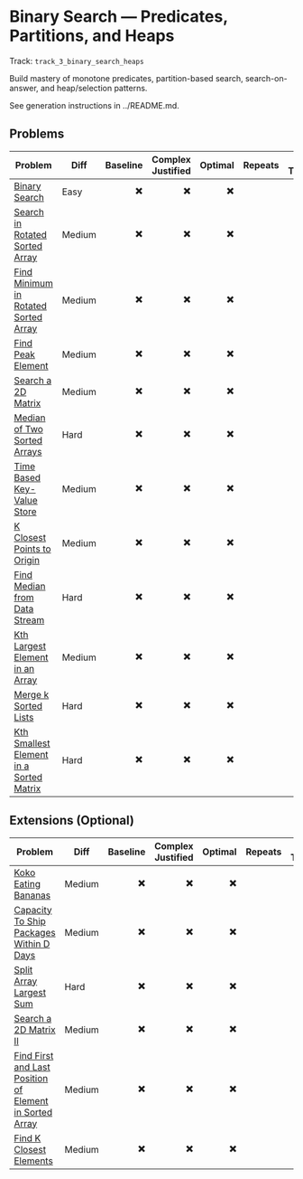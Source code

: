 # Binary Search — Predicates, Partitions, and Heaps

Track: `track_3_binary_search_heaps`

Build mastery of monotone predicates, partition-based search, search-on-answer, and heap/selection patterns.

See generation instructions in ../README.md.

## Problems

| Problem                                                                                                       | Diff   | Baseline | Complex Justified | Optimal | Repeats | Min Time | Conf | Clarified | Communicated | Stated | Edge Tests | Clean Impl | Mistakes |
| ------------------------------------------------------------------------------------------------------------- | ------ | -------: | ----------------: | ------: | ------: | -------: | ---: | --------: | -----------: | -----: | ---------: | ---------: | -------- |
| [Binary Search](../problems/0704-binary-search/readme.md)                                                     | Easy   |       ✖️ |                ✖️ |      ✖️ |         |        0 |    1 |        ✖️ |           ✖️ |     ✖️ |         ✖️ |         ✖️ |          |
| [Search in Rotated Sorted Array](../problems/0033-search-in-rotated-sorted-array/readme.md)                   | Medium |       ✖️ |                ✖️ |      ✖️ |         |        0 |    1 |        ✖️ |           ✖️ |     ✖️ |         ✖️ |         ✖️ |          |
| [Find Minimum in Rotated Sorted Array](../problems/0153-find-minimum-in-rotated-sorted-array/readme.md)       | Medium |       ✖️ |                ✖️ |      ✖️ |         |        0 |    1 |        ✖️ |           ✖️ |     ✖️ |         ✖️ |         ✖️ |          |
| [Find Peak Element](../problems/0162-find-peak-element/readme.md)                                             | Medium |       ✖️ |                ✖️ |      ✖️ |         |        0 |    1 |        ✖️ |           ✖️ |     ✖️ |         ✖️ |         ✖️ |          |
| [Search a 2D Matrix](../problems/0074-search-a-2d-matrix/readme.md)                                           | Medium |       ✖️ |                ✖️ |      ✖️ |         |        0 |    1 |        ✖️ |           ✖️ |     ✖️ |         ✖️ |         ✖️ |          |
| [Median of Two Sorted Arrays](../problems/0004-median-of-two-sorted-arrays/readme.md)                         | Hard   |       ✖️ |                ✖️ |      ✖️ |         |        0 |    1 |        ✖️ |           ✖️ |     ✖️ |         ✖️ |         ✖️ |          |
| [Time Based Key-Value Store](../problems/0981-time-based-key-value-store/readme.md)                           | Medium |       ✖️ |                ✖️ |      ✖️ |         |        0 |    1 |        ✖️ |           ✖️ |     ✖️ |         ✖️ |         ✖️ |          |
| [K Closest Points to Origin](../problems/0973-k-closest-points-to-origin/readme.md)                           | Medium |       ✖️ |                ✖️ |      ✖️ |         |        0 |    1 |        ✖️ |           ✖️ |     ✖️ |         ✖️ |         ✖️ |          |
| [Find Median from Data Stream](../problems/0295-find-median-from-data-stream/readme.md)                       | Hard   |       ✖️ |                ✖️ |      ✖️ |         |        0 |    1 |        ✖️ |           ✖️ |     ✖️ |         ✖️ |         ✖️ |          |
| [Kth Largest Element in an Array](../problems/0215-kth-largest-element-in-an-array/readme.md)                 | Medium |       ✖️ |                ✖️ |      ✖️ |         |        0 |    1 |        ✖️ |           ✖️ |     ✖️ |         ✖️ |         ✖️ |          |
| [Merge k Sorted Lists](../problems/0023-merge-k-sorted-lists/readme.md)                                       | Hard   |       ✖️ |                ✖️ |      ✖️ |         |        0 |    1 |        ✖️ |           ✖️ |     ✖️ |         ✖️ |         ✖️ |          |
| [Kth Smallest Element in a Sorted Matrix](../problems/0378-kth-smallest-element-in-a-sorted-matrix/readme.md) | Hard   |       ✖️ |                ✖️ |      ✖️ |         |        0 |    1 |        ✖️ |           ✖️ |     ✖️ |         ✖️ |         ✖️ |          |

## Extensions (Optional)

| Problem                                                                                                                                       | Diff   | Baseline | Complex Justified | Optimal | Repeats | Min Time | Conf | Clarified | Communicated | Stated | Edge Tests | Clean Impl | Mistakes |
| --------------------------------------------------------------------------------------------------------------------------------------------- | ------ | -------: | ----------------: | ------: | ------: | -------: | ---: | --------: | -----------: | -----: | ---------: | ---------: | -------- |
| [Koko Eating Bananas](../problems/0875-koko-eating-bananas/readme.md)                                                                         | Medium |       ✖️ |                ✖️ |      ✖️ |         |        0 |    1 |        ✖️ |           ✖️ |     ✖️ |         ✖️ |         ✖️ |          |
| [Capacity To Ship Packages Within D Days](../problems/1011-capacity-to-ship-packages-within-d-days/readme.md)                                 | Medium |       ✖️ |                ✖️ |      ✖️ |         |        0 |    1 |        ✖️ |           ✖️ |     ✖️ |         ✖️ |         ✖️ |          |
| [Split Array Largest Sum](../problems/0410-split-array-largest-sum/readme.md)                                                                 | Hard   |       ✖️ |                ✖️ |      ✖️ |         |        0 |    1 |        ✖️ |           ✖️ |     ✖️ |         ✖️ |         ✖️ |          |
| [Search a 2D Matrix II](../problems/0240-search-a-2d-matrix-ii/readme.md)                                                                     | Medium |       ✖️ |                ✖️ |      ✖️ |         |        0 |    1 |        ✖️ |           ✖️ |     ✖️ |         ✖️ |         ✖️ |          |
| [Find First and Last Position of Element in Sorted Array](../problems/0034-find-first-and-last-position-of-element-in-sorted-array/readme.md) | Medium |       ✖️ |                ✖️ |      ✖️ |         |        0 |    1 |        ✖️ |           ✖️ |     ✖️ |         ✖️ |         ✖️ |          |
| [Find K Closest Elements](../problems/0658-find-k-closest-elements/readme.md)                                                                 | Medium |       ✖️ |                ✖️ |      ✖️ |         |        0 |    1 |        ✖️ |           ✖️ |     ✖️ |         ✖️ |         ✖️ |          |
